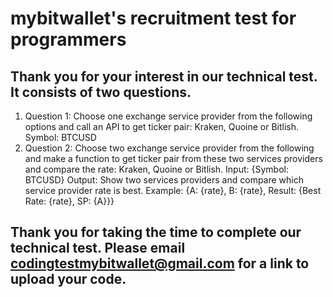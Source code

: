 # mybitwallet's recruitment test for programmers
## Thank you for your interest in our technical test. It consists of two questions.

1. Question 1: Choose one exchange service provider from the following options and call an API to get ticker pair: Kraken, Quoine or Bitlish. Symbol: BTCUSD
1. Question 2: Choose two exchange service provider from the following and make a function to get ticker pair from these two services providers and compare the rate: Kraken, Quoine or Bitlish. Input: {Symbol: BTCUSD} Output: Show two services providers and compare which service provider rate is best. Example: {A: {rate}, B: {rate}, Result: {Best Rate: {rate}, SP: {A}}}

## Thank you for taking the time to complete our technical test. Please email codingtestmybitwallet@gmail.com for a link to upload your code.
